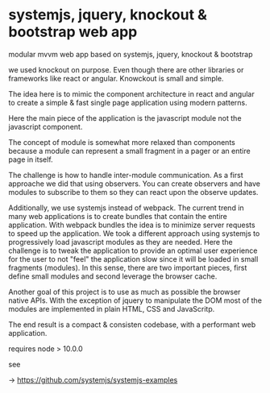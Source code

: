 # systemjs, jquery, knockout & bootstrap web app

modular mvvm web app based on systemjs, jquery, knockout & bootstrap

we used knockout on purpose. Even though there are other libraries or frameworks like react or angular. Knowckout is small and simple.

The idea here is to mimic the component architecture in react and angular to create a simple & fast single page application using modern patterns.

Here the main piece of the application is the javascript module not the javascript component.

The concept of module is somewhat more relaxed than components because a module can represent a small fragment in a pager or an entire page in itself.

The challenge is how to handle inter-module communication. As a first approache we did that using observers. You can create observers and have modules to subscribe to them so they can react upon the observe updates.

Additionally, we use systemjs instead of webpack. The current trend in many web applications is to create bundles that contain the entire application. With webpack bundles the idea is to minimize server requests to speed up the application. We took a different approach using systemjs to progressively load javascript modules as they are needed. Here the challenge is to tweak the application to provide an optimal user experience for the user to not "feel" the application slow since it will be loaded in small fragments (modules). In this sense, there are two important pieces, first define small modules and second leverage the browser cache.

Another goal of this project is to use as much as possible the browser native APIs. With the exception of jquery to manipulate the DOM most of the modules are implemented in plain HTML, CSS and JavaScritp.

The end result is a compact & consisten codebase, with a performant web application.

requires node > 10.0.0

see

-> https://github.com/systemjs/systemjs-examples
